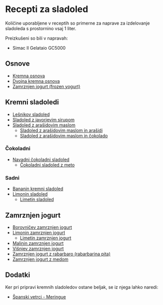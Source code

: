 # Recepti za sladoled

Količine uporabljene v receptih so primerne za naprave za izdelovanje sladoleda s prostornino vsaj 1 liter.

Preizkušeni so bili v napravah:
 * Simac Il Gelataio GC5000

## Osnove
 * [Kremna osnova](https://github.com/rodeob/sladoled/blob/master/Osnova.md)
 * [Dvojna kremna osnova](https://github.com/rodeob/sladoled/blob/master/OsnovaDvojna.md)
 * [Zamrznjen jogurt (frozen yogurt)](https://github.com/rodeob/sladoled/blob/master/froyo/froyo.md)

## Kremni sladoledi

 * [Lešnikov sladoled](https://github.com/rodeob/sladoled/blob/master/kremni/lesnikov.md)
 * [Sladoled z javorjevim sirupom](https://github.com/rodeob/sladoled/blob/master/kremni/javorjev_sirup.md)
 * [Sladoled z arašidovim maslom](https://github.com/rodeob/sladoled/blob/master/arasidi/arasidovo_maslo.md)
   * [Sladoled z arašidovim maslom in arašidi](https://github.com/rodeob/sladoled/blob/master/arasidi/arasidovo_maslo.md#sladoled-z-ara%C5%A1idovim-maslom-in-ara%C5%A1idi)
   * [Sladoled z arašidovim maslom in čokolado](https://github.com/rodeob/sladoled/blob/master/arasidi/arasidovo_maslo.md#sladoled-z-ara%C5%A1idovim-maslom-in-%C4%8Dokolado)

### Čokoladni
 * [Navadni čokoladni sladoled](https://github.com/rodeob/sladoled/blob/master/coko/Coko.md)
   * [Čokoladni sladoled z meto](https://github.com/rodeob/sladoled/blob/master/coko/Coko.md#%C4%8Cokoladni-sladoled-z-meto-after-eight)

### Sadni
 * [Bananin kremni sladoled](https://github.com/rodeob/sladoled/blob/master/sadni/bananin.md)
 * [Limonin sladoled](https://github.com/rodeob/sladoled/blob/master/sadni/limonin.md)
   * [Limetin sladoled](https://github.com/rodeob/sladoled/blob/master/sadni/limonin.md#limetin-sladoled)

## Zamrznjen jogurt
 * [Borovničev zamrznjen jogurt](https://github.com/rodeob/sladoled/blob/master/froyo/borovnicev.md)
 * [Limonin zamrznjen jogurt](https://github.com/rodeob/sladoled/blob/master/froyo/limonin.md)
   * [Limetin zamrznjen jogurt](https://github.com/rodeob/sladoled/blob/master/froyo/limonin.md#limetin-zamrznjen-jogurt)
 * [Malinin zamrznjen jogurt](https://github.com/rodeob/sladoled/blob/master/froyo/malinin.md)
 * [Višnjev zamrznjen jogurt](https://github.com/rodeob/sladoled/blob/master/froyo/visnjev.md)
 * [Zamrznjen jogurt z rabarbaro (rabarbarina pita)](https://github.com/rodeob/sladoled/blob/master/froyo/rabarbara.md)
 * [Zamrznjen jogurt z medom](https://github.com/rodeob/sladoled/blob/master/froyo/med.md)

## Dodatki

Ker pri pripravi kremnih sladoledov ostane beljak, se iz njega lahko naredi:

 * [Španski vetrci - Meringue](https://github.com/rodeob/sladoled/blob/master/dodatki/meringue.md)
